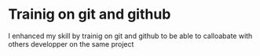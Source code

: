 # Trainig on git and github
I enhanced my skill by trainig on git and github to be able to calloabate with others developper on the same project 